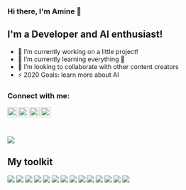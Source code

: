 ### Hi there, I'm Amine 👋


## I'm a Developer and AI enthusiast!

- 🔭 I’m currently working on a little project!
- 🌱 I’m currently learning everything 🤣
- 👯 I’m looking to collaborate with other content creators
- ⚡ 2020 Goals: learn more about AI

### Connect with me:

[<img align="left" alt="med_amine_mahmoud | Facebook" width="22px" src="https://cdn.jsdelivr.net/npm/simple-icons@v3/icons/facebook.svg" />][facebook]
[<img align="left" alt="med_amine_mahmoud | Twitter" width="22px" src="https://cdn.jsdelivr.net/npm/simple-icons@v3/icons/twitter.svg" />][twitter]
[<img align="left" alt="med_amine_mahmoud | LinkedIn" width="22px" src="https://cdn.jsdelivr.net/npm/simple-icons@v3/icons/linkedin.svg" />][linkedin]
[<img align="left" alt="med_amine_mahmoud| Instagram" width="22px" src="https://cdn.jsdelivr.net/npm/simple-icons@v3/icons/instagram.svg" />][instagram]

<br />

<br />
<br />

[facebook]: https://www.facebook.com/bytelegion1/
[twitter]: https://twitter.com/MedAmineMahmoud
[instagram]: https://www.instagram.com/med_amine_mahmoud/
[linkedin]: https://www.linkedin.com/in/medaminemahmoud/
[webdevplaylist]: https://www.youtube.com/playlist?list=PLkwxH9e_vrAJ0WbEsFA9W3I1W-g_BTsbt
[jsplaylist]: https://www.youtube.com/playlist?list=PLkwxH9e_vrALRJKu7wfXby3MKeflhTu6B
[cssplaylist]: https://www.youtube.com/playlist?list=PLkwxH9e_vrALSdvZuEh6gqQdmDoDIoqz4
[reactplaylist]: https://www.youtube.com/playlist?list=PLkwxH9e_vrAK4TdffpxKY3QGyHCpxFcQ0

![](https://komarev.com/ghpvc/?username=MedAmineMahmoud&color=ff69b4)

## My toolkit
<p>
    <img src="https://img.shields.io/badge/html5%20-%23E34F26.svg?&style=for-the-badge&logo=html5&logoColor=white" />
    <img src="https://img.shields.io/badge/css3%20-%231572B6.svg?&style=for-the-badge&logo=css3&logoColor=white" /> <img
        src="https://img.shields.io/badge/python%20-%2314354C.svg?&style=for-the-badge&logo=python&logoColor=white" />
    <img src="https://img.shields.io/badge/c%20-%2300599C.svg?&style=for-the-badge&logo=c&logoColor=white" /> <img
        src="https://img.shields.io/badge/java-%23ED8B00.svg?&style=for-the-badge&logo=java&logoColor=white" /> <img
        src="https://img.shields.io/badge/php-%23777BB4.svg?&style=for-the-badge&logo=php&logoColor=white" /> 
    <img src="https://img.shields.io/badge/django%20-%23092E20.svg?&style=for-the-badge&logo=django&logoColor=white" />
    <img src="https://img.shields.io/badge/flask%20-%23000.svg?&style=for-the-badge&logo=flask&logoColor=white" /> <img
        src="https://img.shields.io/badge/webpack%20-%238DD6F9.svg?&style=for-the-badge&logo=webpack&logoColor=black" />
    <img src="https://img.shields.io/badge/heroku%20-%23430098.svg?&style=for-the-badge&logo=heroku&logoColor=white" />
    <img
        src="https://img.shields.io/badge/postgres-%23316192.svg?&style=for-the-badge&logo=postgresql&logoColor=white" />
    <img src="https://img.shields.io/badge/mysql-%2300f.svg?&style=for-the-badge&logo=mysql&logoColor=white" /> <img
        src="https://img.shields.io/badge/MongoDB-%234ea94b.svg?&style=for-the-badge&logo=mongodb&logoColor=white" />
    <img src="https://img.shields.io/badge/docker%20-%230db7ed.svg?&style=for-the-badge&logo=docker&logoColor=white" />

</p>

